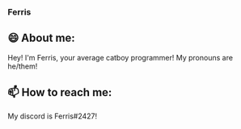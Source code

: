 ### Ferris

## 😄 About me:
Hey!  I'm Ferris, your average catboy programmer! My pronouns are he/them!

## 📫 How to reach me: 
My discord is Ferris#2427!

